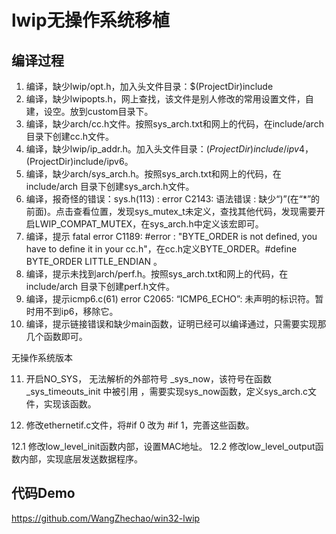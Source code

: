 # lwip无操作系统移植

## 编译过程

1. 编译，缺少lwip/opt.h，加入头文件目录：$(ProjectDir)include
2. 编译，缺少lwipopts.h，网上查找，该文件是别人修改的常用设置文件，自建，设空。放到custom目录下。
3. 编译，缺少arch/cc.h文件。按照sys_arch.txt和网上的代码，在include/arch 目录下创建cc.h文件。
4. 编译，缺少lwip/ip_addr.h。加入头文件目录：$(ProjectDir)include/ipv4，$(ProjectDir)include/ipv6。
5. 编译，缺少arch/sys_arch.h。按照sys_arch.txt和网上的代码，在include/arch 目录下创建sys_arch.h文件。
6. 编译，报奇怪的错误：sys.h(113) : error C2143: 语法错误 : 缺少“)”(在“*”的前面)。点击查看位置，发现sys_mutex_t未定义，查找其他代码，发现需要开启LWIP_COMPAT_MUTEX，在sys_arch.h中定义该宏即可。
7. 编译，提示 fatal error C1189: #error :  "BYTE_ORDER is not defined, you have to define it in your cc.h"，在cc.h定义BYTE_ORDER。#define BYTE_ORDER LITTLE_ENDIAN 。
8. 编译，提示未找到arch/perf.h。按照sys_arch.txt和网上的代码，在include/arch 目录下创建perf.h文件。
9. 编译，提示icmp6.c(61) error C2065: “ICMP6_ECHO”: 未声明的标识符。暂时用不到ip6，移除它。
10. 编译，提示链接错误和缺少main函数，证明已经可以编译通过，只需要实现那几个函数即可。


无操作系统版本

11. 开启NO_SYS， 无法解析的外部符号 _sys_now，该符号在函数 _sys_timeouts_init 中被引用 ，需要实现sys_now函数，定义sys_arch.c文件，实现该函数。

12. 修改ethernetif.c文件，将#if 0 改为 #if 1，完善这些函数。

   12.1 修改low_level_init函数内部，设置MAC地址。
   12.2 修改low_level_output函数内部，实现底层发送数据程序。

## 代码Demo

https://github.com/WangZhechao/win32-lwip